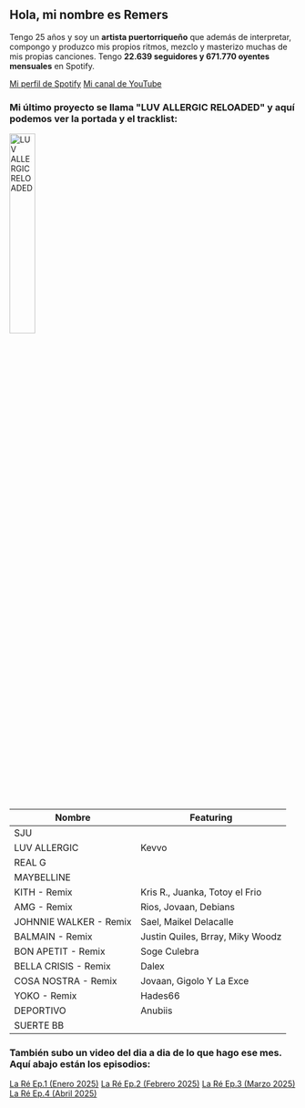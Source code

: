 ## Hola, mi nombre es Remers

Tengo 25 años y soy un **artista puertorriqueño** que además de interpretar, compongo y produzco mis propios ritmos, mezclo y masterizo muchas de mis propias canciones. Tengo **22.639 seguidores y 671.770 oyentes mensuales** en Spotify.

[Mi perfil de Spotify](https://open.spotify.com/intl-es/artist/5bVgn8ImAnQDIB1NjxfSvb)
[Mi canal de YouTube](https://www.youtube.com/@remerstv/featured)

### Mi último proyecto se llama **"LUV ALLERGIC RELOADED"** y aquí podemos ver la portada y el tracklist:

<a href='https://open.spotify.com/album/4LwJs7StXzrwsQTAuGhu6G' target='_blank'>
  <img width='30%' src='https://i.ibb.co/yFFjGzD5/Captura-de-pantalla-2025-05-28-104306.png' alt='LUV ALLERGIC RELOADED' />
</a>

| Nombre | Featuring |
|----------|-------|
| SJU      |       |
| LUV ALLERGIC   | Kevvo |
| REAL G      |       |
| MAYBELLINE      |       |
| KITH - Remix      | Kris R., Juanka, Totoy el Frio |
| AMG - Remix      | Rios, Jovaan, Debians |
| JOHNNIE WALKER - Remix      | Sael, Maikel Delacalle |
| BALMAIN - Remix | Justin Quiles, Brray, Miky Woodz |
| BON APETIT - Remix | Soge Culebra |
| BELLA CRISIS - Remix | Dalex |
| COSA NOSTRA - Remix | Jovaan, Gigolo Y La Exce |
| YOKO - Remix | Hades66 |
| DEPORTIVO | Anubiis |
| SUERTE BB |  |

### También subo un video del dia a dia de lo que hago ese mes. Aquí abajo están los episodios:

[La Ré Ep.1 (Enero 2025)](https://www.youtube.com/watch?v=TyiZAvcL7aI)
[La Ré Ep.2 (Febrero 2025)](https://www.youtube.com/watch?v=CK_QC-glVsM)
[La Ré Ep.3 (Marzo 2025)](https://www.youtube.com/watch?v=tV48bYUI3jA)
[La Ré Ep.4 (Abril 2025)](https://www.youtube.com/watch?v=qa3_le4K6gE)
